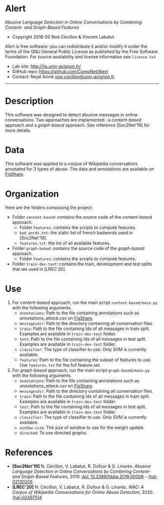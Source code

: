 Alert
=======
*Abusive Language Detection in Online Conversations by Combining Content- and Graph-Based Features*

* Copyright 2018-20 Noé Cécillon & Vincent Labatut

Alert is free software: you can redistribute it and/or modify it under the terms of the GNU General Public License as published by the Free Software Foundation. For source availability and license information see `licence.txt`

* Lab site: http://lia.univ-avignon.fr/
* GitHub repo: https://github.com/CompNet/Alert
* Contact: Nejat Arinik <noe.cecillon@univ-avignon.fr>

-----------------------------------------------------------------------

# Description
This software was designed to detect abusive messages in online conversations. Two approaches are implemented : a *content-based* approach and a *graph-based* approach. See reference [Soc2Net'19] for more details.

# Data
This software was applied to a corpus of Wikipedia conversations annotated for 3 types of abuse. The data and annotations are available on [FigShare](https://figshare.com/articles/Wikipedia_Abusive_Conversations/11299118).

# Organization
Here are the folders composing the project:
* Folder `content-based`: contains the source code of the *content-based* approach.
    * Folder `Features`: contains the scripts to compute features.
    * `bad_words.txt`: the static list of french badwords used in [Soc2Net'19].
    * `features.txt`: the list of all available features.
* Folder `graph-based`: contains the source code of the *graph-based* approach.
    * Folder `Features`: contains the scripts to compute features.
* Folder `train-dev-test`: contains the train, development and test splits that we used in [LREC'20].


# Use
1. For *content-based* approach, run the main script `content-based/main.py` with the following arguments.
    * `annotations`: Path to the file containing annotations such as *annotations_attack.csv* on [FigShare](https://figshare.com/articles/Wikipedia_Abusive_Conversations/11299118).
    * `messagesdir`: Path to the directory containing all conversation files.
    * `train`: Path to the file containing Ids of all messages in train split. Examples are available in `train-dev-test` folder.
    * `test`: Path to the file containing Ids of all messages in test split. Examples are available in `train-dev-test` folder.
    * `classifier`: The type of classifier to use. Only SVM is currently available.
    * `features`: Path to the file containing the subset of features to use. Use `features.txt` for the full feature set.
2. For *graph-based* approach, run the main script `graph-based/main.py` with the following arguments.
    * `annotations`: Path to the file containing annotations such as *annotations_attack.csv* on [FigShare](https://figshare.com/articles/Wikipedia_Abusive_Conversations/11299118).
    * `messagesdir`: Path to the directory containing all conversation files.
    * `train`: Path to the file containing Ids of all messages in train split. Examples are available in `train-dev-test` folder.
    * `test`: Path to the file containing Ids of all messages in test split. Examples are available in `train-dev-test` folder.
    * `classifier`: The type of classifier to use. Only SVM is currently available.
    * `window-size`: The size of window to use for the weight update.
    * `directed`: To use directed graphs.



# References
* **[Soc2Net'19]** N. Cécillon, V. Labatut, R. Dufour & G. Linarès. *Abusive Language Detection in Online Conversations by Combining Content- and Graph-Based Features*, 2019. [doi: 10.3389/fdata.2019.00008](https://doi.org/10.3389/fdata.2019.00008) - [⟨hal-02130205](https://hal.archives-ouvertes.fr/hal-02130205)
* **[LREC'20]** N. Cécillon, V. Labatut, R. Dufour & G. Linarès. *WAC: A Corpus of Wikipedia Conversations for Online Abuse Detection*, 2020. [⟨hal-02497514](https://hal.archives-ouvertes.fr/hal-02497514)